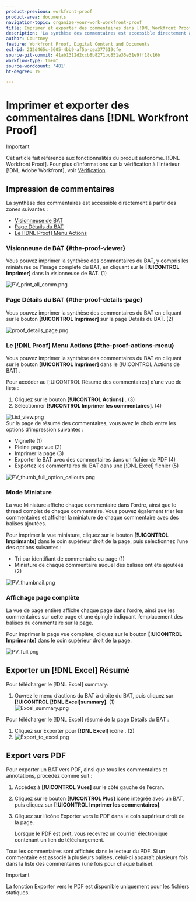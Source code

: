 ```yaml
---
product-previous: workfront-proof
product-area: documents
navigation-topic: organize-your-work-workfront-proof
title: Imprimer et exporter des commentaires dans [!DNL Workfront Proof]
description: 'La synthèse des commentaires est accessible directement à partir des zones suivantes : MODIFIER MOI.'
author: Courtney
feature: Workfront Proof, Digital Content and Documents
exl-id: 212d465c-5605-4bb9-af5a-cea377619cfe
source-git-commit: 41ab1312d2ccb8b8271bc851a35e31e9ff18c16b
workflow-type: tm+mt
source-wordcount: '481'
ht-degree: 1%

---
```


# Imprimer et exporter des commentaires dans [!DNL Workfront Proof]

>[!IMPORTANT]
>
>Cet article fait référence aux fonctionnalités du produit autonome. [!DNL Workfront Proof]. Pour plus d’informations sur la vérification à l’intérieur [!DNL Adobe Workfront], voir [Vérification](../../../review-and-approve-work/proofing/proofing.md).

## Impression de commentaires

La synthèse des commentaires est accessible directement à partir des zones suivantes :

* [Visionneuse de BAT](#the-proof-viewer)
* [Page Détails du BAT](#the-proof-details-page)
* [Le [!DNL Proof] Menu Actions](#the-proof-actions-menu)

### Visionneuse de BAT {#the-proof-viewer}

Vous pouvez imprimer la synthèse des commentaires du BAT, y compris les miniatures ou l’image complète du BAT, en cliquant sur le **[!UICONTROL Imprimer]** dans la visionneuse de BAT. (1)

![PV_print_all_comm.png](assets/pv-print-all-comm-350x158.png)

### Page Détails du BAT {#the-proof-details-page}

Vous pouvez imprimer la synthèse des commentaires du BAT en cliquant sur le bouton **[!UICONTROL Imprimer]** sur la page Détails du BAT. (2)

![proof_details_page.png](assets/proof-details-page-350x231.png)

### Le [!DNL Proof] Menu Actions {#the-proof-actions-menu}

Vous pouvez imprimer la synthèse des commentaires du BAT en cliquant sur le bouton **[!UICONTROL Imprimer]** dans le [!UICONTROL Actions de BAT] .

Pour accéder au [!UICONTROL Résumé des commentaires] d’une vue de liste :

1. Cliquez sur le bouton **[!UICONTROL Actions]** . (3)
1. Sélectionner **[!UICONTROL Imprimer les commentaires]**. (4)

![List_view.png](assets/list-view-350x155.png)\
Sur la page de résumé des commentaires, vous avez le choix entre les options d’impression suivantes :

* Vignette (1)
* Pleine page vue (2)
* Imprimer la page (3)
* Exporter le BAT avec des commentaires dans un fichier de PDF (4)
* Exportez les commentaires du BAT dans une [!DNL Excel] fichier (5)

![PV_thumb_full_option_callouts.png](assets/pv-thumb-full-option-callouts-350x154.png)

### Mode Miniature

La vue Miniature affiche chaque commentaire dans l’ordre, ainsi que le thread complet de chaque commentaire. Vous pouvez également trier les commentaires et afficher la miniature de chaque commentaire avec des balises ajoutées.

Pour imprimer la vue miniature, cliquez sur le bouton **[!UICONTROL Imprimante]** dans le coin supérieur droit de la page, puis sélectionnez l’une des options suivantes :

* Tri par identifiant de commentaire ou page (1)
* Miniature de chaque commentaire auquel des balises ont été ajoutées (2)

![PV_thumbnail.png](assets/pv-thumbnail-350x290.png)

### Affichage page complète

La vue de page entière affiche chaque page dans l’ordre, ainsi que les commentaires sur cette page et une épingle indiquant l’emplacement des balises du commentaire sur la page.

Pour imprimer la page vue complète, cliquez sur le bouton **[!UICONTROL Imprimante]** dans le coin supérieur droit de la page.

![PV_full.png](assets/pv-full-350x347.png)

## Exporter un [!DNL Excel] Résumé

Pour télécharger le [!DNL Excel] summary:

1. Ouvrez le menu d’actions du BAT à droite du BAT, puis cliquez sur **[!UICONTROL [!DNL Excel]summary]**. (1)\
   ![Excel_summary.png](assets/excel-summary-350x450.png)

Pour télécharger le [!DNL Excel] résumé de la page Détails du BAT :

1. Cliquez sur Exporter pour **[!DNL Excel]** icône . (2)
1. ![Export_to_excel.png](assets/export-to-excel-350x185.png)

## Export vers PDF

Pour exporter un BAT vers PDF, ainsi que tous les commentaires et annotations, procédez comme suit :

1. Accédez à **[!UICONTROL Vues]** sur le côté gauche de l’écran.
1. Cliquez sur le bouton **[!UICONTROL Plus]** icône intégrée avec un BAT, puis cliquez sur **[!UICONTROL Imprimer les commentaires]**.

1. Cliquez sur l’icône Exporter vers le PDF dans le coin supérieur droit de la page.

   Lorsque le PDF est prêt, vous recevrez un courrier électronique contenant un lien de téléchargement.

Tous les commentaires sont affichés dans le lecteur du PDF. Si un commentaire est associé à plusieurs balises, celui-ci apparaît plusieurs fois dans la liste des commentaires (une fois pour chaque balise).

>[!IMPORTANT]
>
>La fonction Exporter vers le PDF est disponible uniquement pour les fichiers statiques.
